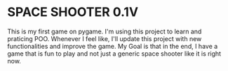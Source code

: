 # SPACE SHOOTER 0.1V
  
  This is my first game on pygame. I'm using this project to learn and praticing POO.
  Whenever I feel like, I'll update this project with new functionalities and improve the game.
  My Goal is that in the end, I have a game that is fun to play and not just a generic space shooter like it is right now.